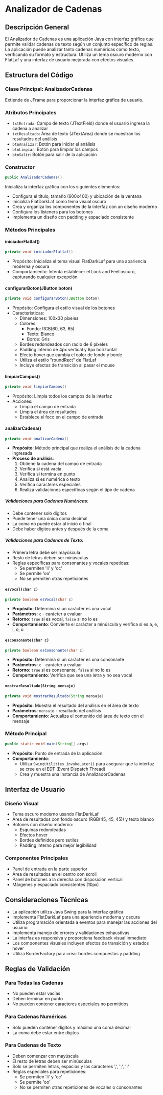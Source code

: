 # Analizador de Cadenas

## Descripción General
El Analizador de Cadenas es una aplicación Java con interfaz gráfica que permite validar cadenas de texto según un conjunto específico de reglas. La aplicación puede analizar tanto cadenas numéricas como texto, verificando su formato y estructura. Utiliza un tema oscuro moderno con FlatLaf y una interfaz de usuario mejorada con efectos visuales.

## Estructura del Código

### Clase Principal: AnalizadorCadenas
Extiende de JFrame para proporcionar la interfaz gráfica de usuario.

### Atributos Principales
- `txtEntrada`: Campo de texto (JTextField) donde el usuario ingresa la cadena a analizar
- `txtResultado`: Área de texto (JTextArea) donde se muestran los resultados del análisis
- `btnAnalizar`: Botón para iniciar el análisis
- `btnLimpiar`: Botón para limpiar los campos
- `btnSalir`: Botón para salir de la aplicación

### Constructor
```java
public AnalizadorCadenas()
```
Inicializa la interfaz gráfica con los siguientes elementos:
- Configura el título, tamaño (600x400) y ubicación de la ventana
- Inicializa FlatDarkLaf como tema visual oscuro
- Crea y organiza los componentes de la interfaz con un diseño moderno
- Configura los listeners para los botones
- Implementa un diseño con padding y espaciado consistente

### Métodos Principales

#### iniciadorFlatlaf()
```java
private void iniciadorFlatlaf()
```
- Propósito: Inicializa el tema visual FlatDarkLaf para una apariencia moderna y oscura
- Comportamiento: Intenta establecer el Look and Feel oscuro, capturando cualquier excepción

#### configurarBoton(JButton boton)
```java
private void configurarBoton(JButton boton)
```
- Propósito: Configura el estilo visual de los botones
- Características:
  - Dimensiones: 100x30 píxeles
  - Colores: 
    - Fondo: RGB(60, 63, 65)
    - Texto: Blanco
    - Borde: Gris
  - Bordes redondeados con radio de 6 píxeles
  - Padding interno de 4px vertical y 8px horizontal
  - Efecto hover que cambia el color de fondo y borde
  - Utiliza el estilo "roundRect" de FlatLaf
  - Incluye efectos de transición al pasar el mouse

#### limpiarCampos()
```java
private void limpiarCampos()
```
- Propósito: Limpia todos los campos de la interfaz
- Acciones:
  - Limpia el campo de entrada
  - Limpia el área de resultados
  - Establece el foco en el campo de entrada

#### analizarCadena()
```java
private void analizarCadena()
```
- **Propósito**: Método principal que realiza el análisis de la cadena ingresada
- **Proceso de análisis**:
  1. Obtiene la cadena del campo de entrada
  2. Verifica si está vacía
  3. Verifica si termina en punto
  4. Analiza si es numérica o texto
  5. Verifica caracteres especiales
  6. Realiza validaciones específicas según el tipo de cadena

##### Validaciones para Cadenas Numéricas:
- Debe contener solo dígitos
- Puede tener una única coma decimal
- La coma no puede estar al inicio o final
- Debe haber dígitos antes y después de la coma

##### Validaciones para Cadenas de Texto:
- Primera letra debe ser mayúscula
- Resto de letras deben ser minúsculas
- Reglas específicas para consonantes y vocales repetidas:
  - Se permiten 'll' y 'cc'
  - Se permite 'oo'
  - No se permiten otras repeticiones

#### `esVocal(char c)`
```java
private boolean esVocal(char c)
```
- **Propósito**: Determina si un carácter es una vocal
- **Parámetros**: `c` - carácter a evaluar
- **Retorno**: `true` si es vocal, `false` si no lo es
- **Comportamiento**: Convierte el carácter a minúscula y verifica si es a, e, i, o, u

#### `esConsonante(char c)`
```java
private boolean esConsonante(char c)
```
- **Propósito**: Determina si un carácter es una consonante
- **Parámetros**: `c` - carácter a evaluar
- **Retorno**: `true` si es consonante, `false` si no lo es
- **Comportamiento**: Verifica que sea una letra y no sea vocal

#### `mostrarResultado(String mensaje)`
```java
private void mostrarResultado(String mensaje)
```
- **Propósito**: Muestra el resultado del análisis en el área de texto
- **Parámetros**: `mensaje` - resultado del análisis
- **Comportamiento**: Actualiza el contenido del área de texto con el mensaje

### Método Principal
```java
public static void main(String[] args)
```
- **Propósito**: Punto de entrada de la aplicación
- **Comportamiento**: 
  - Utiliza `SwingUtilities.invokeLater()` para asegurar que la interfaz se cree en el EDT (Event Dispatch Thread)
  - Crea y muestra una instancia de AnalizadorCadenas

## Interfaz de Usuario

### Diseño Visual
- Tema oscuro moderno usando FlatDarkLaf
- Área de resultados con fondo oscuro (RGB(45, 45, 45)) y texto blanco
- Botones con diseño moderno:
  - Esquinas redondeadas
  - Efectos hover
  - Bordes definidos pero sutiles
  - Padding interno para mejor legibilidad

### Componentes Principales
- Panel de entrada en la parte superior
- Área de resultados en el centro con scroll
- Panel de botones a la derecha con disposición vertical
- Márgenes y espaciado consistentes (10px)

## Consideraciones Técnicas
- La aplicación utiliza Java Swing para la interfaz gráfica
- Implementa FlatDarkLaf para una apariencia moderna y oscura
- Utiliza programación orientada a eventos para manejar las acciones del usuario
- Implementa manejo de errores y validaciones exhaustivas
- La interfaz es responsiva y proporciona feedback visual inmediato
- Los componentes visuales incluyen efectos de transición y estados hover
- Utiliza BorderFactory para crear bordes compuestos y padding

## Reglas de Validación

### Para Todas las Cadenas
- No pueden estar vacías
- Deben terminar en punto
- No pueden contener caracteres especiales no permitidos

### Para Cadenas Numéricas
- Solo pueden contener dígitos y máximo una coma decimal
- La coma debe estar entre dígitos

### Para Cadenas de Texto
- Deben comenzar con mayúscula
- El resto de letras deben ser minúsculas
- Solo se permiten letras, espacios y los caracteres ',', ';', ':'
- Reglas especiales para repeticiones:
  - Se permiten 'll' y 'cc'
  - Se permite 'oo'
  - No se permiten otras repeticiones de vocales o consonantes
